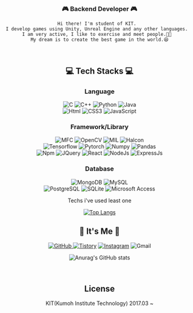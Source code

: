 
<!-- ![header](https://capsule-render.vercel.app/api?type=waving&color=FFA500&height=200&descAlign=50&fontAlign=50&section=header&text=LEEJISU&fontSize=65&fontColor=2E2E2E&animation=twinkling)  

![matrix](https://user-images.githubusercontent.com/11794584/184528890-6d77e011-d607-421c-9ce4-39d19d242491.gif) -->

<div align="center">
    
### 🎮 Backend Developer 🎮
    
    Hi there! I'm student of KIT.  
    I develop games using Unity, Unreal Engine and any other languages.  
    I am very active, I like to exercise and meet people.🦾🥂  
    My dream is to create the best game in the world.😆
<br/>
    
## 💻 Tech Stacks 💻
### Language
<img alt="C" src="https://img.shields.io/badge/C-A8B9CC.svg?&style=for-the-badge&logo=C&logoColor=white"/>
<img alt="C++" src ="https://img.shields.io/badge/C++-00599C.svg?&style=for-the-badge&logo=C%2B%2B&logoColor=white"/>  
<img alt="Python" src="https://img.shields.io/badge/Python-3776AB.svg?&style=for-the-badge&logo=Python&logoColor=white"/>
<img alt="Java" src ="https://img.shields.io/badge/JAVA-007396.svg?&style=for-the-badge&logo=Java&logoColor=white"/> </br>
<img alt="Html" src ="https://img.shields.io/badge/HTML-E34F26.svg?&style=for-the-badge&logo=HTML5&logoColor=white"/> 
<img alt="CSS3" src ="https://img.shields.io/badge/CSS3-FF9933.svg?&style=for-the-badge&logo=CSS3&logoColor=white"/>  
<img alt="JavaScript" src ="https://img.shields.io/badge/JavaScript-F7DF1E.svg?&style=for-the-badge&logo=JavaScript&logoColor=white"/>

### Framework/Library   
<img alt="MFC" src ="https://img.shields.io/badge/MFC-5E5E5E.svg?&style=for-the-badge&logo=MFC&logoColor=white"/> 
<img alt="OpenCV" src ="https://img.shields.io/badge/OpenCV-blue.svg?&style=for-the-badge&logo=OpenCV&logoColor=white"/> 
<img alt="MIL" src ="https://img.shields.io/badge/mil-yellow.svg?&style=for-the-badge&logo=MIL&logoColor=white"/>
<img alt="Halcon" src ="https://img.shields.io/badge/Halcon-000066.svg?&style=for-the-badge&logo=Halcon&logoColor=white"/> </br>
<img alt="Tensorflow" src ="https://img.shields.io/badge/Tensorflow-orange.svg?&style=for-the-badge&logo=Tensorflow&logoColor=white"/>
<img alt="Pytorch" src ="https://img.shields.io/badge/Pytorch-CB3837.svg?&style=for-the-badge&logo=Pytorch&logoColor=white"/>
<img alt="Numpy" src ="https://img.shields.io/badge/Numpy-013243.svg?&style=for-the-badge&logo=Numpy&logoColor=white"/>
<img alt="Pandas" src ="https://img.shields.io/badge/Pandas-150458.svg?&style=for-the-badge&logo=Pandas&logoColor=white"/> </br>   
<img alt="Npm" src ="https://img.shields.io/badge/npm-CB3837.svg?&style=for-the-badge&logo=npm&logoColor=white"/>
<img alt="JQuery" src ="https://img.shields.io/badge/JQuery-0769AD.svg?&style=for-the-badge&logo=JQuery&logoColor=white"/> 
<img alt="React" src ="https://img.shields.io/badge/React-61DAFB.svg?&style=for-the-badge&logo=React&logoColor=white"/>  
<img alt="NodeJs" src="https://img.shields.io/badge/Node.js-339933?style=for-the-badge&logo=Node.js&logoColor=white"/>
<img alt="ExpressJs" src="https://img.shields.io/badge/Express.js-A8B9CC?style=for-the-badge&logo=Node.js&logoColor=white"/>
<!-- <img alt="NodeJs" src="https://img.shields.io/badge/Node.js-339933?style=for-the-badge&logo=Nodejs&logoColor=white"/> -->
<!-- <img alt="ExpressJs" src="https://img.shields.io/badge/Express.js-339933?style=for-the-badge&logo=ExpressJs&logoColor=white"/> -->
<br/>

### Database
<img alt="MongoDB" src="https://img.shields.io/badge/MongoDB-47A248?style=for-the-badge&logo=MongoDB&logoColor=white"/>
<img alt="MySQL" src="https://img.shields.io/badge/MySQL-4479A1?style=for-the-badge&logo=MySQL&logoColor=white"/> </br>
<img alt="PostgreSQL" src="https://img.shields.io/badge/PostgreSQL-003B57?style=for-the-badge&logo=PostgreSQL&logoColor=white"/> 
<img alt="SQLite" src="https://img.shields.io/badge/SQLite-4169E1?style=for-the-badge&logo=SQLite&logoColor=white"/> 
<img alt="Microsoft Access" src="https://img.shields.io/badge/Microsoft Access-A4373A?style=for-the-badge&logo=Microsoft Access&logoColor=white"/> </br>

Techs i've used least one <br/> 


[![Top Langs](https://github-readme-stats.vercel.app/api/top-langs/?username=jisulee42&layout=compact)](https://github.com/anuraghazra/github-readme-stats)
<br/>

## 🌹 It's Me 🌹
<a href = "https://github.com/kimasill"><img alt="GitHub" src ="https://img.shields.io/badge/GitHub-181717.svg?&style=for-the-badge&logo=GitHub&logoColor=white"/>
</a> <a href = "https://kimasill.tistory.com/"> <img alt="Tistory" src ="https://img.shields.io/badge/Tistory-orange.svg?&style=for-the-badge"/></a>
</a> <a href = "https://instagram.com/kimasill"> <img alt="Instagram" src ="https://img.shields.io/badge/Instagram-E4405F.svg?&style=for-the-badge&logo=Instagram&logoColor=white"/></a>
<img alt="Gmail" src 
="https://img.shields.io/badge/kibbel1998@gmail.com-EA4335.svg?&style=for-the-badge&logo=Gmail&logoColor=white"/>

![Anurag's GitHub stats](https://github-readme-stats.vercel.app/api?username=kimasill&show_icons=true&theme=radical)

<br/>

## License

KIT(Kumoh Institute Technology) 2017.03 ~
</div>
